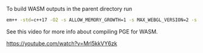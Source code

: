 To build WASM outputs in the parent directory run

```bash
em++ -std=c++17 -O2 -s ALLOW_MEMORY_GROWTH=1 -s MAX_WEBGL_VERSION=2 -s MIN_WEBGL_VERSION=2  -s USE_LIBPNG=1 main.cpp -o WASM/breakout.html --preload-file ./assets
```

See this video for more info about compiling PGE for WASM.

https://youtube.com/watch?v=Mrl5kkVY6zk


